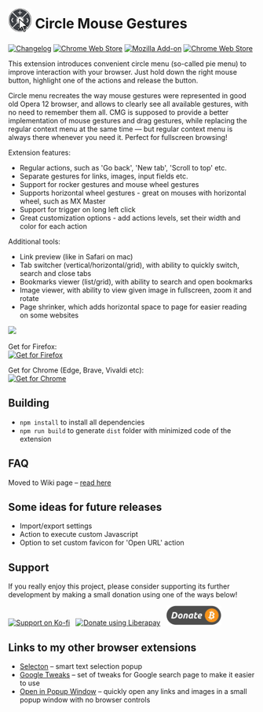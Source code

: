 # <sub><img src="./icons/icon-new.png" height="48" width="48"></sub> Circle Mouse Gestures

[![Changelog](https://img.shields.io/chrome-web-store/v/kkknhbbfjlibfjagilggkcelmcobgefa?label=version&color=red)](./CHANGELOG.md)
[![Chrome Web Store](https://img.shields.io/chrome-web-store/users/kkknhbbfjlibfjagilggkcelmcobgefa?label=users&logo=googlechrome&logoColor=white&color=blue)](https://chrome.google.com/webstore/detail/circle-mouse-gestures-pie/kkknhbbfjlibfjagilggkcelmcobgefa)
[![Mozilla Add-on](https://img.shields.io/amo/users/circle-mouse-gestures?color=%23FF6611&label=users&logo=Firefox)](https://addons.mozilla.org/firefox/addon/circle-mouse-gestures/)
[![Chrome Web Store](https://img.shields.io/chrome-web-store/rating/kkknhbbfjlibfjagilggkcelmcobgefa)](https://chrome.google.com/webstore/detail/circle-mouse-gestures-pie/kkknhbbfjlibfjagilggkcelmcobgefa/reviews)

This extension introduces convenient circle menu (so-called pie menu) to improve interaction with your browser. 
Just hold down the right mouse button, highlight one of the actions and release the button. 

Circle menu recreates the way mouse gestures were represented in good old Opera 12 browser, and allows to clearly see all available gestures, with no need to remember them all.
CMG is supposed to provide a better implementation of mouse gestures and drag gestures, while replacing the regular context menu at the same time — but regular context menu is always there whenever you need it. Perfect for fullscreen browsing!

Extension features:
- Regular actions, such as 'Go back', 'New tab', 'Scroll to top' etc.
- Separate gestures for links, images, input fields etc.
- Support for rocker gestures and mouse wheel gestures
- Supports horizontal wheel gestures - great on mouses with horizontal wheel, such as MX Master
- Support for trigger on long left click
- Great customization options - add actions levels, set their width and color for each action

Additional tools:
- Link preview (like in Safari on mac)
- Tab switcher (vertical/horizontal/grid), with ability to quickly switch, search and close tabs
- Bookmarks viewer (list/grid), with ability to search and open bookmarks
- Image viewer, with ability to view given image in fullscreen, zoom it and rotate 
- Page shrinker, which adds horizontal space to page for easier reading on some websites

<img src="https://github.com/emvaized/circle-mouse-gestures/blob/master/screenshots/screenshot.png">

Get for Firefox: <br>
<a href="https://addons.mozilla.org/firefox/addon/circle-mouse-gestures/"><img src="https://user-images.githubusercontent.com/585534/107280546-7b9b2a00-6a26-11eb-8f9f-f95932f4bfec.png" alt="Get for Firefox"></a>

Get for Chrome (Edge, Brave, Vivaldi etc): <br> 
<a href="https://chrome.google.com/webstore/detail/circle-mouse-gestures-pie/kkknhbbfjlibfjagilggkcelmcobgefa"><img src="https://storage.googleapis.com/web-dev-uploads/image/WlD8wC6g8khYWPJUsQceQkhXSlv1/iNEddTyWiMfLSwFD6qGq.png" alt="Get for Chrome" height=65 /></a>


## Building
- `npm install` to install all dependencies
- `npm run build` to generate `dist` folder with minimized code of the extension

## FAQ
Moved to Wiki page – [read here](https://github.com/emvaized/circle-mouse-gestures/wiki/FAQ-(Frequently-Asked-Questions))


## Some ideas for future releases
* Import/export settings
* Action to execute custom Javascript
* Option to set custom favicon for 'Open URL' action


## Support
If you really enjoy this project, please consider supporting its further development by making a small donation using one of the ways below! 

<a href="https://ko-fi.com/emvaized"><img src="https://cdn.prod.website-files.com/5c14e387dab576fe667689cf/64f1a9ddd0246590df69ea0b_kofi_long_button_red%25402x-p-800.png" alt="Support on Ko-fi" height="40"></a> &nbsp; <a href="https://liberapay.com/emvaized/donate"><img alt="Donate using Liberapay" src="https://liberapay.com/assets/widgets/donate.svg" height="40"></a> &nbsp; <a href="https://emvaized.github.io/donate/bitcoin/"><img src="https://github.com/emvaized/emvaized.github.io/blob/main/donate/bitcoin/assets/bitcoin-donate-button.png?raw=true" alt="Donate Bitcoin" height="40" /></a>


## Links to my other browser extensions
* [Selecton](https://github.com/emvaized/selecton-extension) – smart text selection popup
* [Google Tweaks](https://github.com/emvaized/google-tiles-extension) – set of tweaks for Google search page to make it easier to use
* [Open in Popup Window](https://github.com/emvaized/open-in-popup-window-extension) – quickly open any links and images in a small popup window with no browser controls
